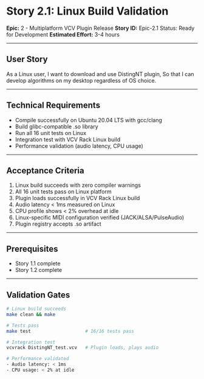 # Story 2.1: Linux Build Validation

**Epic:** 2 - Multiplatform VCV Plugin Release
**Story ID:** Epic-2.1
Status: Ready for Development
**Estimated Effort:** 3-4 hours

---

## User Story

As a Linux user,
I want to download and use DistingNT plugin,
So that I can develop algorithms on my desktop regardless of OS choice.

---

## Technical Requirements

- Compile successfully on Ubuntu 20.04 LTS with gcc/clang
- Build glibc-compatible .so library
- Run all 16 unit tests on Linux
- Integration test with VCV Rack Linux build
- Performance validation (audio latency, CPU usage)

---

## Acceptance Criteria

1. Linux build succeeds with zero compiler warnings
2. All 16 unit tests pass on Linux platform
3. Plugin loads successfully in VCV Rack Linux build
4. Audio latency < 1ms measured on Linux
5. CPU profile shows < 2% overhead at idle
6. Linux-specific MIDI configuration verified (JACK/ALSA/PulseAudio)
7. Plugin registry accepts .so artifact

---

## Prerequisites

- Story 1.1 complete
- Story 1.2 complete

---

## Validation Gates

```bash
# Linux build succeeds
make clean && make

# Tests pass
make test                    # 16/16 tests pass

# Integration test
vcvrack DistingNT_test.vcv   # Plugin loads, plays audio

# Performance validated
- Audio latency: < 1ms
- CPU usage: < 2% at idle
```
